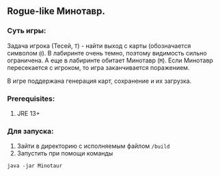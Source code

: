 ## Rogue-like Минотавр.

### Суть игры:
Задача игрока (Тесей, `T`) - найти выход с карты (обозначается символом `@`).
В лабиринте очень темно, поэтому видимость сильно ограничена. А еще в лабиринте обитает Минотавр (`M`).
Если Минотавр пересекается с игроком, то игра заканчивается поражением.

В игре поддержана генерация карт, сохранение и их загрузка.

### Prerequisites:
1. JRE 13+

### Для запуска:
1. Зайти в директорию с исполняемым файлом `/build`
2. Запустить при помощи команды
```shell
java -jar Minotaur
```